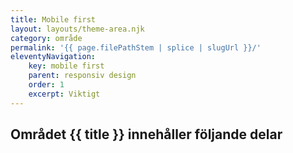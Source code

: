 ```yaml
---
title: Mobile first
layout: layouts/theme-area.njk
category: område
permalink: '{{ page.filePathStem | splice | slugUrl }}/'
eleventyNavigation:
    key: mobile first
    parent: responsiv design
    order: 1
    excerpt: Viktigt
---
```


## Området {{ title }} innehåller följande delar
